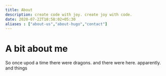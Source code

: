 ```yaml
---
title: About
description: create code with joy. create joy with code.
date: 2020-07-22T10:58:02+05:30
aliases : ["about-us","about-hugo","contact"]
---
```


# A bit about me

So once upod a time there were dragons. and there were here. apparently.
and things
